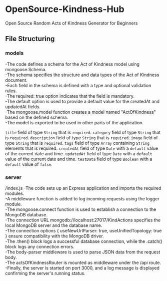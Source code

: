 # OpenSource-Kindness-Hub
Open Source Random Acts of Kindness Generator for Beginners

## File Structuring

### models
-The code defines a schema for the Act of Kindness model using mongoose.Schema.<br />
-The schema specifies the structure and data types of the Act of Kindness document.<br />
-Each field in the schema is defined with a type and optional validation rules.<br />
-The required: true option indicates that the field is mandatory.<br />
-The default option is used to provide a default value for the createdAt and updatedAt fields.<br />
-The mongoose.model function creates a model named "ActOfKindness" based on the defined schema.<br />
-The model is exported to be used in other parts of the application.<br />

`title` field of type `String` that is `required`.
`category` field of type `String` that is `required`.
`description` field of type `String` that is `required`.
`image` field of type `String` that is `required`.
`tags` field of type `Array` containing `String` elements that is required.
`createdAt` field of type `Date` with a `default` value of the current date and time.
`updatedAt` field of type `Date` with a `default` value of the current date and time.
`testData` field of type `Boolean` with a `default` value of `false`.

### server
/index.js
-The code sets up an Express application and imports the required modules.<br />
-A middleware function is added to log incoming requests using the logger module.<br />
-The mongoose.connect function is used to establish a connection to the MongoDB database.<br />
-The connection URL mongodb://localhost:27017/KindActions specifies the local MongoDB server and the database name.<br />
-The connection options { useNewUrlParser: true, useUnifiedTopology: true } ensure compatibility with the MongoDB driver.<br />
-The .then() block logs a successful database connection, while the .catch() block logs any connection errors.<br />
-The body-parser middleware is used to parse JSON data from the request body.<br />
-The actsOfKindnessRouter is mounted as middleware under the /api route.<br />
-Finally, the server is started on port 3000, and a log message is displayed confirming the server's running status.<br />
